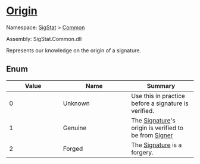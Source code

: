 # [Origin](./Origin.md)
Namespace: [SigStat]() > [Common](./README.md)

Assembly: SigStat.Common.dll


Represents our knowledge on the origin of a signature.

##	Enum

| Value<div><a href="#"><img width=400></a></div> | Name<div><a href="#"><img width=475></a></div> | Summary<div><a href="#"><img width=400></a></div> | 
| --- | --- | --- | 
| 0 | Unknown | Use this in practice before a signature is verified. | 
| 1 | Genuine | The [Signature](../../../docs/md/SigStat/Common/Signature.md)'s origin is verified to be from [Signer](../../../docs/md/SigStat/Common/Signature.md) | 
| 2 | Forged | The [Signature](../../../docs/md/SigStat/Common/Signature.md) is a forgery. | 


